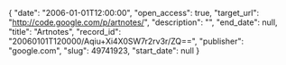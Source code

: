 {
  "date": "2006-01-01T12:00:00", 
  "open_access": true, 
  "target_url": "http://code.google.com/p/artnotes/", 
  "description": "", 
  "end_date": null, 
  "title": "Artnotes", 
  "record_id": "20060101T120000/Aqiu+Xi4X0SW7r2rv3r/ZQ==", 
  "publisher": "google.com", 
  "slug": 49741923, 
  "start_date": null
}

